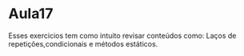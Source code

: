 # Aula17
Esses exercicios tem como intuito revisar conteúdos como: Laços de repetições,condicionais e métodos estáticos.
